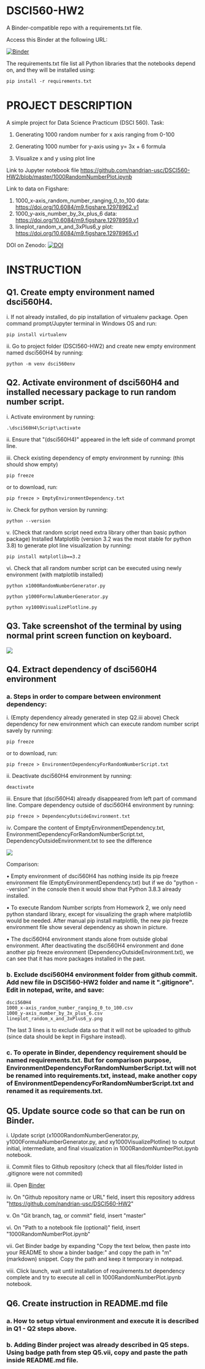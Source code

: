 # DSCI560-HW2

A Binder-compatible repo with a requirements.txt file.

Access this Binder at the following URL:

[![Binder](https://mybinder.org/badge_logo.svg)](https://mybinder.org/v2/gh/nandrian-usc/DSCI560-HW2/master?filepath=1000RandomNumberPlot.ipynb)


The requirements.txt file list all Python libraries that the notebooks depend on, and they will be installed using:

```
pip install -r requirements.txt
```



# PROJECT DESCRIPTION


A simple project for Data Science Practicum (DSCI 560). Task:

1. Generating 1000 random number for x axis ranging from 0-100

2. Generating 1000 number for y-axis using y= 3x + 6 formula

3. Visualize x and y using plot line


Link to Jupyter notebook file https://github.com/nandrian-usc/DSCI560-HW2/blob/master/1000RandomNumberPlot.ipynb

Link to data on Figshare:

1. 1000_x-axis_random_number_ranging_0_to_100 data: https://doi.org/10.6084/m9.figshare.12978962.v1
2. 1000_y-axis_number_by_3x_plus_6 data: https://doi.org/10.6084/m9.figshare.12978959.v1
3. lineplot_random_x_and_3xPlus6_y plot: https://doi.org/10.6084/m9.figshare.12978965.v1

DOI on Zenodo: <a href="https://zenodo.org/badge/latestdoi/296775003"><img src="https://zenodo.org/badge/296775003.svg" alt="DOI"></a>



# INSTRUCTION

## Q1. Create empty environment named dsci560H4.

i. If not already installed, do pip installation of virtualenv package. Open command prompt/Jupyter terminal in Windows OS and run:

```
pip install virtualenv
```

ii. Go to project folder (DSCI560-HW2) and create new empty environment named dsci560H4 by running:

```
python -m venv dsci560env
``` 


## Q2. Activate environment of dsci560H4 and installed necessary package to run random number script.

i. Activate environment by running:

```
.\dsci560H4\Script\activate
```

ii. Ensure that "(dsci560H4)" appeared in the left side of command prompt line. 

iii. Check existing dependency of empty environment by running: (this should show empty)

```
pip freeze
```

or to download, run:

```
pip freeze > EmptyEnvironmentDependency.txt
```

iv. Check for python version by running:

```
python --version
```

v. (Check that random script need extra library other than basic python package) Installed Matplotlib (version 3.2 was the most stable for python 3.8) to generate plot line visualization by running:

```
pip install matplotlib==3.2
```

vi. Check that all random number script can be executed using newly environment (with matplotlib installed)

```
python x1000RandomNumberGenerator.py
```

```
python y1000FormulaNumberGenerator.py
```

```
python xy1000VisualizePlotline.py
```

## Q3. Take screenshot of the terminal by using normal print screen function on keyboard.

<img src="terminal.jpg">


## Q4. Extract dependency of dsci560H4 environment

### a. Steps in order to compare between environment dependency:
i. (Empty dependency already generated in step Q2.iii above) Check dependency for new environment which can execute random number script savely by running:

```
pip freeze
```

or to download, run:

```
pip freeze > EnvironmentDependencyForRandomNumberScript.txt
```

ii. Deactivate dsci560H4 environment by running: 

```
deactivate
```

iii. Ensure that (dsci560H4) already disappeared from left part of command line. Compare dependency outside of dsci560H4 environment by running:

```
pip freeze > DependencyOutsideEnvironment.txt
```

iv. Compare the content of EmptyEnvironmentDependency.txt, EnvironmentDependencyForRandomNumberScript.txt, DependencyOutsideEnvironment.txt to see the difference

<img src="Dependency.jpg">


Comparison:

•	Empty environment of dsci560H4 has nothing inside its pip freeze environment file (EmptyEnvironmentDependency.txt) but if we do "python --version" in the console then it would show that Python 3.8.3 already installed.

•	To execute Random Number scripts from Homework 2, we only need python standard library, except for visualizing the graph where matplotlib would be needed. After manual pip install matplotlib, the new pip freeze environment file show several dependency as shown in picture.

•	The dsci560H4 environment stands alone from outside global environment. After deactivating the dsci560H4 environment and done another pip freeze environment (DependencyOutsideEnvironment.txt), we can see that it has more packages installed in the past.


### b. Exclude dsci560H4 environment folder from github commit. Add new file in DSCI560-HW2 folder and name it ".gitignore". Edit in notepad, write, and save:

```
dsci560H4
1000_x-axis_random_number_ranging_0_to_100.csv
1000_y-axis_number_by_3x_plus_6.csv
lineplot_random_x_and_3xPlus6_y.png
```

The last 3 lines is to exclude data so that it will not be uploaded to github (since data should be kept in Figshare instead).

### c. To operate in Binder, dependency requirement should be named requirements.txt. But for comparison purpose, EnvironmentDependencyForRandomNumberScript.txt will not be renamed into requirements.txt, instead, make another copy of EnvironmentDependencyForRandomNumberScript.txt and renamed it as requirements.txt.


## Q5. Update source code so that can be run on Binder.

i. Update script (x1000RandomNumberGenerator.py, y1000FormulaNumberGenerator.py, and xy1000VisualizePlotline) to output initial, intermediate, and final visualization in 1000RandomNumberPlot.ipynb notebook.

ii. Commit files to Github repository (check that all files/folder listed in .gitignore were not commited)

iii. Open <a href="https://mybinder.org/">Binder</a>

iv. On "Github repository name or URL" field, insert this repository address "https://github.com/nandrian-usc/DSCI560-HW2"

v. On "Git branch, tag, or commit" field, insert "master"

vi. On "Path to a notebook file (optional)" field, insert "1000RandomNumberPlot.ipynb"

vii. Get Binder badge by expanding "Copy the text below, then paste into your README to show a binder badge:" and copy the path in "m" (markdown) snippet. Copy the path and keep it temporary in notepad.

viii. Click launch, wait until installation of requirements.txt dependency complete and try to execute all cell in 1000RandomNumberPlot.ipynb notebook.


## Q6. Create instruction in README.md file

### a. How to setup virtual environment and execute it is described in Q1 - Q2 steps above.

### b. Adding Binder project was already described in Q5 steps. Using badge path from step Q5.vii, copy and paste the path inside README.md file.